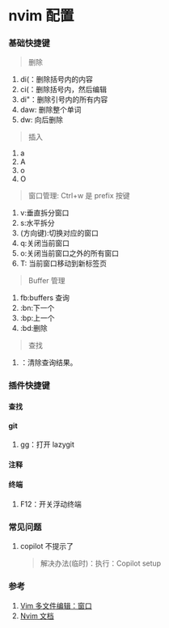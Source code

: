 # nvim 配置

### 基础快捷键

> 删除

1. di(：删除括号内的内容
2. ci(：删除括号内，然后编辑
3. di"：删除引号内的所有内容
4. daw: 删除整个单词
5. dw: 向后删除

> 插入

1. a
2. A
3. o
4. O

> 窗口管理: Ctrl+w 是 prefix 按键

1. v:垂直拆分窗口
2. s:水平拆分
3. (方向键):切换对应的窗口
4. q:关闭当前窗口
5. o:关闭当前窗口之外的所有窗口
6. T: 当前窗口移动到新标签页

> Buffer 管理

1. <leader> fb:buffers 查询
2. :bn:下一个
3. :bp:上一个
4. :bd:删除

> 查找
1. <Ctrl-l>：清除查询结果。

### 插件快捷键

#### 查找

#### git

1. <leader> gg：打开 lazygit

#### 注释

#### 终端

1. F12：开关浮动终端

### 常见问题

1. copilot 不提示了
   > 解决办法(临时)：执行：Copilot setup

### 参考

1. [Vim 多文件编辑：窗口](https://harttle.land/2015/11/14/vim-window.html)
2. [Nvim 文档](https://neovim.io/doc/user/)
